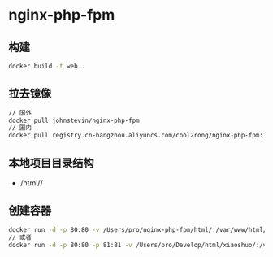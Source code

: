 # nginx-php-fpm

## 构建
```sh
docker build -t web .
```

## 拉去镜像
```sh
// 国外
docker pull johnstevin/nginx-php-fpm
// 国内
docker pull registry.cn-hangzhou.aliyuncs.com/cool2rong/nginx-php-fpm:1.0.3
```

## 本地项目目录结构

- /html/<project>/

## 创建容器
```sh
docker run -d -p 80:80 -v /Users/pro/nginx-php-fpm/html/:/var/www/html/ --name web johnstevin/nginx-php-fpm
// 或者
docker run -d -p 80:80 -p 81:81 -v /Users/pro/Develop/html/xiaoshuo/:/var/www/html/ --name web-xiaoshuo  --privileged=true registry.cn-hangzhou.aliyuncs.com/cool2rong/nginx-php-fpm:1.0.5
```
